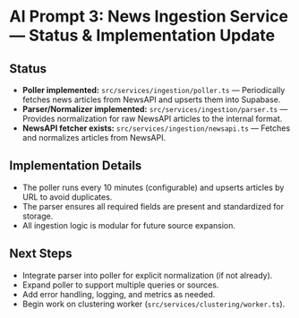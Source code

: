 # AI Prompt 3: News Ingestion Service — Status & Implementation Update

## Status
- **Poller implemented:** `src/services/ingestion/poller.ts` — Periodically fetches news articles from NewsAPI and upserts them into Supabase.
- **Parser/Normalizer implemented:** `src/services/ingestion/parser.ts` — Provides normalization for raw NewsAPI articles to the internal format.
- **NewsAPI fetcher exists:** `src/services/ingestion/newsapi.ts` — Fetches and normalizes articles from NewsAPI.

## Implementation Details
- The poller runs every 10 minutes (configurable) and upserts articles by URL to avoid duplicates.
- The parser ensures all required fields are present and standardized for storage.
- All ingestion logic is modular for future source expansion.

## Next Steps
- Integrate parser into poller for explicit normalization (if not already).
- Expand poller to support multiple queries or sources.
- Add error handling, logging, and metrics as needed.
- Begin work on clustering worker (`src/services/clustering/worker.ts`). 
